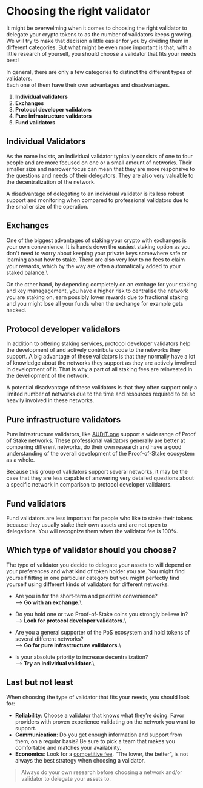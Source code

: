 # Choosing the right validator

It might be overwelming when it comes to choosing the right validator to delegate your crypto tokens to as the number of validators keeps growing. We will try to make that decision a little easier for you by dividing them in different categories. But what might be even more important is that, with a little research of yourself, you should choose a validator that fits your needs best!

In general, there are only a few categories to distinct the different types of validators.\
Each one of them have their own advantages and disadvantages.

1. **Individual validators**
2. **Exchanges**
3. **Protocol developer validators**
4. **Pure infrastructure validators**
5. **Fund validators**

## Individual Validators

As the name insists, an individual validator typically consists of one to four people and are more focused on one or a small amount of networks. Their smaller size and narrower focus can mean that they are more responsive to the questions and needs of their delegators. They are also very valuable to the decentralization of the network.

A disadvantage of delegating to an individual validator is its less robust support and monitoring when compared to professional validators due to the smaller size of the operation.

## Exchanges

One of the biggest advantages of staking your crypto with exchanges is your own convenience. It is hands down the easiest staking option as you don't need to worry about keeping your private keys somewhere safe or learning about how to stake. There are also very low to no fees to claim your rewards, which by the way are often automatically added to your staked balance.\


On the other hand, by depending completely on an exchage for your staking and key managagement, you have a higher risk to centralise the network you are staking on, earn possibly lower rewards due to fractional staking and you might lose all your funds when the exchange for example gets hacked.

## Protocol developer validators

In addition to offering staking services, protocol developer validators help the development of and actively contribute code to the networks they support. A big advantage of these validators is that they normally have a lot of knowledge about the networks they support as they are actively involved in development of it. That is why a part of all staking fees are reinvested in the devellopment of the network.

A potential disadvantage of these validators is that they often support only a limited number of networks due to the time and resources required to be so heavily involved in these networks.

## Pure infrastructure validators

Pure infrastructure validators, like [AUDIT.one](../../getting-started/about\_audit.one.md) support a wide range of Proof of Stake networks. These professional validators generally are better at comparing different networks, do their own research and have a good understanding of the overall development of the Proof-of-Stake ecosystem as a whole.

Because this group of validators support several networks, it may be the case that they are less capable of answering very detailed questions about a specific network in comparison to protocol developer validators.

## Fund validators

Fund validators are less important for people who like to stake their tokens because they usually stake their own assets and are not open to delegations. You will recognize them when the validator fee is 100%.

## Which type of validator should you choose?

The type of validator you decide to delegate your assets to will depend on your preferences and what kind of token holder you are. You might find yourself fitting in one particular category but you might perfectly find yourself using different kinds of validators for different networks.

* Are you in for the short-term and prioritize convenience?\
  \--> **Go with an exchange.**\

* Do you hold one or two Proof-of-Stake coins you strongly believe in?\
  \--> **Look for protocol developer validators.**\

* Are you a general supporter of the PoS ecosystem and hold tokens of several different networks?\
  \--> **Go for pure infrastructure validators.**\

* Is your absolute priority to increase decentralization?\
  \--> **Try an individual validator.**\


## Last but not least

When choosing the type of validator that fits your needs, you should look for:

* **Reliability**: Choose a validator that knows what they’re doing. Favor providers with proven experience validating on the network you want to support.
* **Communication**: Do you get enough information and support from them, on a regular basis? Be sure to pick a team that makes you comfortable and matches your availability.
* **Economics**: Look for a [competitive fee](validator\_fee.md). “The lower, the better”, is not always the best strategy when choosing a validator.

> Always do your own research before choosing a network and/or validator to delegate your assets to.
